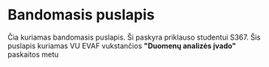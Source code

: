 # Bandomasis puslapis

Čia kuriamas bandomasis puslapis. Ši paskyra priklauso studentui S367.
Šis puslapis kuriamas VU EVAF vukstančios **"Duomenų analizės įvado"** paskaitos metu
